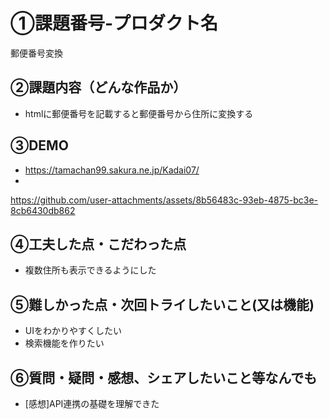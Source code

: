 # ①課題番号-プロダクト名

  郵便番号変換

## ②課題内容（どんな作品か）

- htmlに郵便番号を記載すると郵便番号から住所に変換する

## ③DEMO

- https://tamachan99.sakura.ne.jp/Kadai07/
- 

https://github.com/user-attachments/assets/8b56483c-93eb-4875-bc3e-8cb6430db862



## ④工夫した点・こだわった点

- 複数住所も表示できるようにした

## ⑤難しかった点・次回トライしたいこと(又は機能)

- UIをわかりやすくしたい
- 検索機能を作りたい

## ⑥質問・疑問・感想、シェアしたいこと等なんでも

- [感想]API連携の基礎を理解できた
